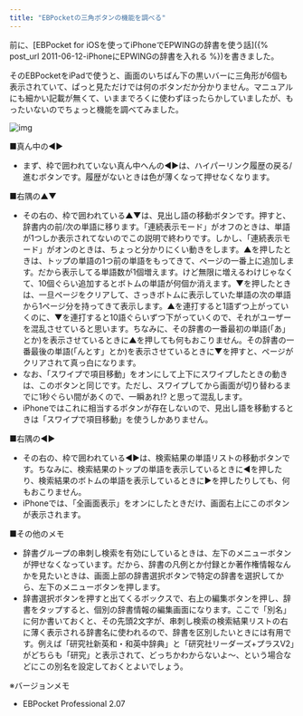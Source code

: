 ```yaml
---
title: "EBPocketの三角ボタンの機能を調べる"
---
```


前に、[EBPocket for iOSを使ってiPhoneでEPWINGの辞書を使う話]({% post_url 2011-06-12-iPhoneにEPWINGの辞書を入れる %})を書きました。

そのEBPocketをiPadで使うと、画面のいちばん下の黒いバーに三角形が6個も表示されていて、ぱっと見ただけでは何のボタンだか分かりません。マニュアルにも細かい記載が無くて、いままでろくに使わずほったらかしていましたが、もったいないのでちょっと機能を調べてみました。

![img](img/20120129-001.jpg)

■真ん中の◀▶

- まず、枠で囲われていない真ん中へんの◀▶は、ハイパーリンク履歴の戻る/進むボタンです。履歴がないときは色が薄くなって押せなくなります。

■右隅の▲▼

- その右の、枠で囲われている▲▼は、見出し語の移動ボタンです。押すと、辞書内の前/次の単語に移ります。「連続表示モード」がオフのときは、単語が1つしか表示されてないのでこの説明で終わりです。しかし、「連続表示モード」がオンのときは、ちょっと分かりにくい動きをします。▲を押したときは、トップの単語の1つ前の単語をもってきて、ページの一番上に追加します。だから表示してる単語数が1個増えます。けど無限に増えるわけじゃなくて、10個ぐらい追加するとボトムの単語が何個か消えます。▼を押したときは、一旦ページをクリアして、さっきボトムに表示していた単語の次の単語から1ページ分を持ってきて表示します。▲を連打すると1語ずつ上がっていくのに、▼を連打すると10語ぐらいずつ下がっていくので、それがユーザーを混乱させていると思います。ちなみに、その辞書の一番最初の単語(「あ」とか)を表示させているときに▲を押しても何もおこりません。その辞書の一番最後の単語(「んとす」とか)を表示させているときに▼を押すと、ページがクリアされて真っ白になります。
- なお、「スワイプで項目移動」をオンにして上下にスワイプしたときの動きは、このボタンと同じです。ただし、スワイプしてから画面が切り替わるまでに1秒ぐらい間があくので、一瞬あれ!? と思って混乱します。
- iPhoneではこれに相当するボタンが存在しないので、見出し語を移動するときは「スワイプで項目移動」を使うしかありません。

■右隅の◀▶

- その右の、枠で囲われている◀▶は、検索結果の単語リストの移動ボタンです。ちなみに、検索結果のトップの単語を表示しているときに◀を押したり、検索結果のボトムの単語を表示しているときに▶を押したりしても、何もおこりません。
- iPhoneでは、「全画面表示」をオンにしたときだけ、画面右上にこのボタンが表示されます。

■その他のメモ

- 辞書グループの串刺し検索を有効にしているときは、左下のメニューボタンが押せなくなっています。だから、辞書の凡例とか付録とか著作権情報なんかを見たいときは、画面上部の辞書選択ボタンで特定の辞書を選択してから、左下のメニューボタンを押します。
- 辞書選択ボタンを押すと出てくるボックスで、右上の編集ボタンを押し、辞書をタップすると、個別の辞書情報の編集画面になります。ここで「別名」に何か書いておくと、その先頭2文字が、串刺し検索の検索結果リストの右に薄く表示される辞書名に使われるので、辞書を区別したいときには有用です。例えば「研究社新英和・和英中辞典」と「研究社リーダーズ+プラスV2」がどちらも「研究」と表示されて、どっちかわからないよ～、という場合などにこの別名を設定しておくとよいでしょう。

※バージョンメモ

- EBPocket Professional 2.07
